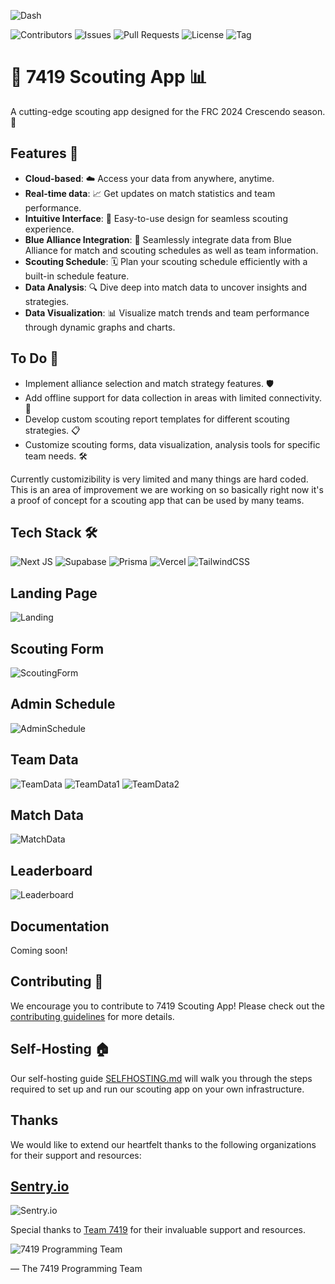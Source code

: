 ![Dash](./resources/Dashboard.png)

![Contributors](https://badgen.net/github/contributors/frc-7419/crescendo-2024-scouting-site/)
![Issues](https://badgen.net/github/issues/frc-7419/crescendo-2024-scouting-site/)
![Pull Requests](https://badgen.net/github/prs/frc-7419/crescendo-2024-scouting-site/)
![License](https://badgen.net/github/license/frc-7419/crescendo-2024-scouting-site/)
![Tag](https://badgen.net/github/release/frc-7419/crescendo-2024-scouting-site)
# 🚀 7419 Scouting App 📊

A cutting-edge scouting app designed for the FRC 2024 Crescendo season. 🤖

## Features 🌟

- **Cloud-based**: ☁️ Access your data from anywhere, anytime.
- **Real-time data**: 📈 Get updates on match statistics and team performance.
- **Intuitive Interface**: 🎨 Easy-to-use design for seamless scouting experience.
- **Blue Alliance Integration**: 🤝 Seamlessly integrate data from Blue Alliance for match and scouting schedules as well
  as team information.
- **Scouting Schedule**: 🗓️ Plan your scouting schedule efficiently with a built-in schedule feature.
- **Data Analysis**: 🔍 Dive deep into match data to uncover insights and strategies.
- **Data Visualization**: 📊 Visualize match trends and team performance through dynamic graphs and charts.

## To Do 📝

- Implement alliance selection and match strategy features. 🛡️
- Add offline support for data collection in areas with limited connectivity. 📴
- Develop custom scouting report templates for different scouting strategies. 📋
- Customize scouting forms, data visualization, analysis tools for specific team needs. 🛠️

Currently customizibility is very limited and many things are hard coded. This is an area of improvement we are working on so basically right now it's a proof of concept for a scouting app that can be used by many teams.

## Tech Stack 🛠️

![Next JS](https://img.shields.io/badge/Next-black?style=for-the-badge&logo=next.js&logoColor=white) ![Supabase](https://img.shields.io/badge/Supabase-3ECF8E?style=for-the-badge&logo=supabase&logoColor=white)    ![Prisma](https://img.shields.io/badge/Prisma-3982CE?style=for-the-badge&logo=Prisma&logoColor=white) ![Vercel](https://img.shields.io/badge/vercel-%23000000.svg?style=for-the-badge&logo=vercel&logoColor=white)
![TailwindCSS](https://img.shields.io/badge/tailwindcss-%2338B2AC.svg?style=for-the-badge&logo=tailwind-css&logoColor=white)

## Landing Page

![Landing](./resources/Dashboard.png)

## Scouting Form

![ScoutingForm](./resources/ScoutingForm.png)

## Admin Schedule

![AdminSchedule](./resources/AdminSchedule.png)

## Team Data

![TeamData](./resources/TeamData.png)
![TeamData1](./resources/TeamData1.png)
![TeamData2](./resources/TeamData2.png)

## Match Data

![MatchData](./resources/MatchData.png)

## Leaderboard

![Leaderboard](./resources/Leaderboard.png)

## Documentation

Coming soon!

## Contributing 🤝

We encourage you to contribute to 7419 Scouting App! Please check out the [contributing guidelines](./CONTRIBUTING.md)
for more details.

## Self-Hosting 🏠

Our self-hosting guide [SELFHOSTING.md](./SELFHOSTING.md) will walk you through the steps required to set up and run our
scouting app on your own infrastructure.

## Thanks

We would like to extend our heartfelt thanks to the following organizations for their support and resources:

## [Sentry.io](https://sentry.io)

![Sentry.io](./resources/SentryLogoLight.svg)

Special thanks to [Team 7419](https://7419.tech/) for their invaluable support and resources.

![7419 Programming Team](./resources/7419light.svg)

— The 7419 Programming Team
